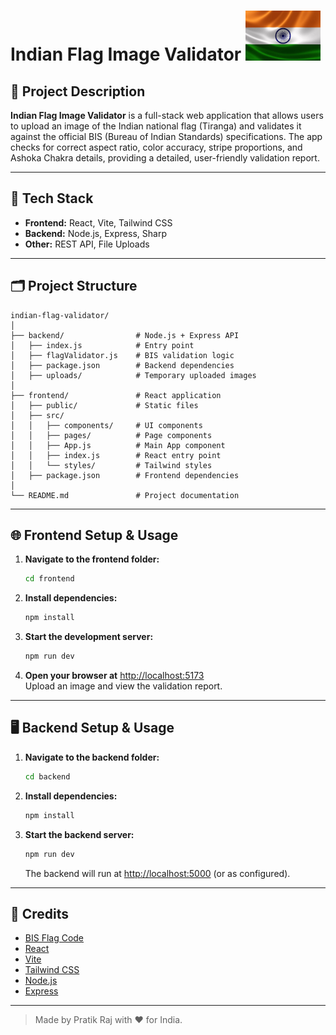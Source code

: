 # Indian Flag Image Validator <img src="./backend//uploads//1755256558461.jpg" alt="Indian Flag" width="120"/>

## 📝 Project Description

**Indian Flag Image Validator** is a full-stack web application that allows users to upload an image of the Indian national flag (Tiranga) and validates it against the official BIS (Bureau of Indian Standards) specifications. The app checks for correct aspect ratio, color accuracy, stripe proportions, and Ashoka Chakra details, providing a detailed, user-friendly validation report.

---

## 🚀 Tech Stack

- **Frontend:** React, Vite, Tailwind CSS
- **Backend:** Node.js, Express, Sharp
- **Other:** REST API, File Uploads

---

## 🗂️ Project Structure

```
indian-flag-validator/
│
├── backend/                # Node.js + Express API
│   ├── index.js            # Entry point
│   ├── flagValidator.js    # BIS validation logic
│   ├── package.json        # Backend dependencies
│   ├── uploads/            # Temporary uploaded images
│
├── frontend/               # React application
│   ├── public/             # Static files
│   ├── src/
│   │   ├── components/     # UI components
│   │   ├── pages/          # Page components
│   │   ├── App.js          # Main App component
│   │   ├── index.js        # React entry point
│   │   └── styles/         # Tailwind styles
│   ├── package.json        # Frontend dependencies
│
└── README.md               # Project documentation
```

---

## 🌐 Frontend Setup & Usage

1. **Navigate to the frontend folder:**
   ```sh
   cd frontend
   ```
2. **Install dependencies:**
   ```sh
   npm install
   ```
3. **Start the development server:**
   ```sh
   npm run dev
   ```
4. **Open your browser at** [http://localhost:5173](http://localhost:5173)  
   Upload an image and view the validation report.

---

## 🖥️ Backend Setup & Usage

1. **Navigate to the backend folder:**
   ```sh
   cd backend
   ```
2. **Install dependencies:**
   ```sh
   npm install
   ```
3. **Start the backend server:**
   ```sh
   npm run dev
   ```
   The backend will run at [http://localhost:5000](http://localhost:5000) (or as configured).

---

## 🙏 Credits

- [BIS Flag Code](https://www.bis.gov.in/)
- [React](https://react.dev/)
- [Vite](https://vitejs.dev/)
- [Tailwind CSS](https://tailwindcss.com/)
- [Node.js](https://nodejs.org/)
- [Express](https://expressjs.com/)

---

> Made by Pratik Raj with ❤️ for India.
